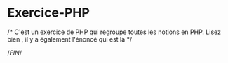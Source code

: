 # Exercice-PHP


/*
  C'est un exercice de PHP qui regroupe toutes les notions en PHP.
  Lisez bien , il y a également l'énoncé qui est là 
  */




/*FIN*/
